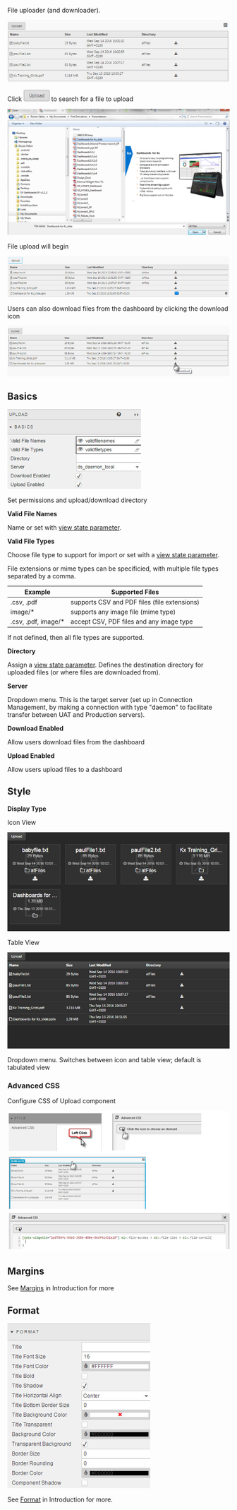 
File uploader (and downloader).

![Screenshot](img/uploadmanagerhtmllight.jpg)

Click ![Screenshot](img/uploadbuttonhtmllight.jpg) to search for a file to upload

![Screenshot](img/fileuploadhtmllight.jpg)

File upload will begin

![Screenshot](img/fileuploadcompletehtmllight.jpg)

Users can also download files from the dashboard by clicking the download icon

![Screenshot](img/downloadfilehtmllight.jpg)

## Basics

![Screenshot](img/uploadbasics.jpg)

Set permissions and upload/download directory

**Valid File Names**

Name or set with [view state parameter](introduction#view-state-parameters).

**Valid File Types**

Choose file type to support for import or set with a [view state parameter](introduction#view-state-parameters).

File extensions or mime types can be specificied, with multiple file types separated by a comma.

Example | Supported Files
--- | ---
.csv, .pdf | supports CSV and PDF files (file extensions)
image/* | supports any image file (mime type)
.csv, .pdf, image/* | accept CSV, PDF files and any image type

If not defined, then all file types are supported.

**Directory**

Assign a [view state parameter](introduction#view-state-parameters). Defines the destination directory for uploaded files (or where files are downloaded from).

**Server**

Dropdown menu. This is the target server (set up in Connection Management, by making a connection with type "daemon" to facilitate transfer between UAT and Production servers).

**Download Enabled**

Allow users download files from the dashboard

**Upload Enabled**

Allow users upload files to a dashboard

## Style

**Display Type**

Icon View

![Screenshot](img/iconuploadview.jpg)

Table View

![Screenshot](img/tableuploadview.jpg)

Dropdown menu. Switches between icon and table view; default is tabulated view

### Advanced CSS

Configure CSS of Upload component

![Screenshot](img/advancedcssuploadhtmllight.jpg)

## Margins

See [Margins](introduction/#margins) in Introduction for more

## Format

![Screenshot](img/3dchartformat.jpg)

See [Format](introduction#format) in Introduction for more.


